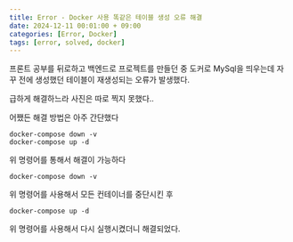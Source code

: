 ```yaml
---
title: Error - Docker 사용 똑같은 테이블 생성 오류 해결 
date: 2024-12-11 00:01:00 + 09:00
categories: [Error, Docker]
tags: [error, solved, docker]   
---
```


프론트 공부를 뒤로하고 백엔드로 프로젝트를 만들던 중 도커로 MySql을 띄우는데 자꾸 전에 생성했던 테이블이 재생성되는 오류가 발생했다.

급하게 해결하느라 사진은 따로 찍지 못했다..

어쨌든 해결 방법은 아주 간단했다

```
docker-compose down -v 
docker-compose up -d
```

위 명령어를 통해서 해결이 가능하다

```
docker-compose down -v
```
위 명령어를 사용해서 모든 컨테이너를 중단시킨 후 

```
docker-compose up -d
```
위 명령어를 사용해서 다시 실행시켰더니 해결되었다.


